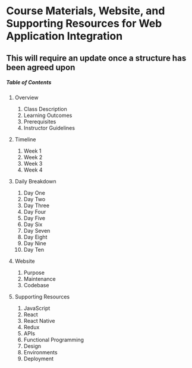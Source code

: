# Course Materials, Website, and Supporting Resources for Web Application Integration
## This will require an update once a structure has been agreed upon
##### Table of Contents

1. Overview
   1. Class Description
   2. Learning Outcomes
   3. Prerequisites 
   4. Instructor Guidelines
   
2. Timeline
   1. Week 1
   2. Week 2
   3. Week 3
   4. Week 4
   
3. Daily Breakdown
   1. Day One
   2. Day Two
   3. Day Three
   4. Day Four
   5. Day Five
   6. Day Six
   7. Day Seven
   8. Day Eight
   9. Day Nine
   10. Day Ten
   
4. Website
   1. Purpose
   2. Maintenance
   3. Codebase
   
5. Supporting Resources
   1. JavaScript
   2. React
   3. React Native
   4. Redux
   5. APIs
   6. Functional Programming
   7. Design
   8. Environments
   9. Deployment
   
